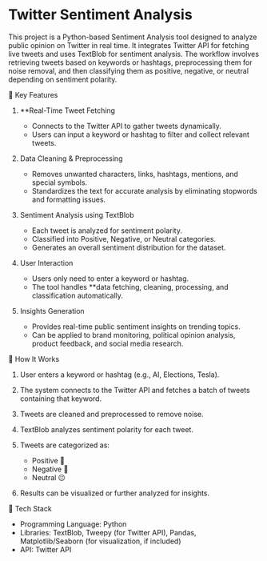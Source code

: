 # Twitter Sentiment Analysis
This project is a Python-based Sentiment Analysis tool designed to analyze public opinion on Twitter in real time. It integrates Twitter API for fetching live tweets and uses TextBlob for sentiment analysis. The workflow involves retrieving tweets based on keywords or hashtags, preprocessing them for noise removal, and then classifying them as positive, negative, or neutral depending on sentiment polarity.


🔹 Key Features

1. **Real-Time Tweet Fetching

   * Connects to the Twitter API to gather tweets dynamically.
   * Users can input a keyword or hashtag to filter and collect relevant tweets.

2. Data Cleaning & Preprocessing

   * Removes unwanted characters, links, hashtags, mentions, and special symbols.
   * Standardizes the text for accurate analysis by eliminating stopwords and formatting issues.

3. Sentiment Analysis using TextBlob

   * Each tweet is analyzed for sentiment polarity.
   * Classified into Positive, Negative, or Neutral categories.
   * Generates an overall sentiment distribution for the dataset.

4. User Interaction

   * Users only need to enter a keyword or hashtag.
   * The tool handles **data fetching, cleaning, processing, and classification automatically.

5. Insights Generation

   * Provides real-time public sentiment insights on trending topics.
   * Can be applied to brand monitoring, political opinion analysis, product feedback, and social media research.

🔹 How It Works

1. User enters a keyword or hashtag (e.g., AI, Elections, Tesla).
2. The system connects to the Twitter API and fetches a batch of tweets containing that keyword.
3. Tweets are cleaned and preprocessed to remove noise.
4. TextBlob analyzes sentiment polarity for each tweet.
5. Tweets are categorized as:

   * Positive 🙂
   * Negative 🙁
   * Neutral 😐
6. Results can be visualized or further analyzed for insights.

🔹 Tech Stack

* Programming Language: Python
* Libraries: TextBlob, Tweepy (for Twitter API), Pandas, Matplotlib/Seaborn (for visualization, if included)
* API: Twitter API

